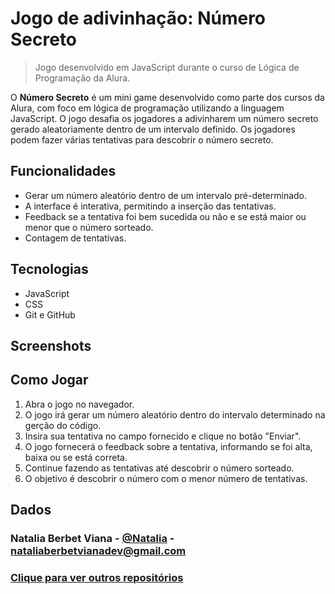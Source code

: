 # Jogo de adivinhação: Número Secreto

> Jogo desenvolvido em JavaScript durante o curso de Lógica de Programação da Alura.

O **Número Secreto** é um mini game desenvolvido como parte dos cursos da Alura, com foco em lógica de programação utilizando a linguagem JavaScript. O jogo desafia os jogadores a adivinharem um número secreto gerado aleatoriamente dentro de um intervalo definido. Os jogadores podem fazer várias tentativas para descobrir o número secreto.

## Funcionalidades
   - Gerar um número aleatório dentro de um intervalo pré-determinado.
   - A interface é interativa, permitindo a inserção das tentativas.
   - Feedback se a tentativa foi bem sucedida ou não e se está maior ou menor que o número sorteado.
   - Contagem de tentativas.
## Tecnologias
   - JavaScript
   - CSS
   - Git e GitHub

## Screenshots

## Como Jogar
1. Abra o jogo no navegador.
2. O jogo irá gerar um número aleatório dentro do intervalo determinado na gerção do código.
3. Insira sua tentativa no campo fornecido e clique no botão "Enviar".
4. O jogo fornecerá o feedback sobre a tentativa, informando se foi alta, baixa ou se está correta.
5. Continue fazendo as tentativas até descobrir o número sorteado.
6. O objetivo é descobrir o número com o menor número de tentativas.

## Dados
### Natalia Berbet Viana - [@Natalia](https://www.linkedin.com/in/nataliaberbetviana/) - nataliaberbetvianadev@gmail.com 

### [Clique para ver outros repositórios](https://github.com/Pokoka)


